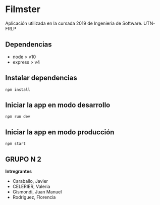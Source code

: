 # Filmster

Aplicación utilizada en la cursada 2019 de Ingenieria de Software. UTN-FRLP

## Dependencias

 - node > v10
 - express > v4

## Instalar dependencias

`npm install`

## Iniciar la app en modo desarrollo

`npm run dev`

## Iniciar la app en modo producción

`npm start`

## GRUPO N 2

**Intregrantes**

* Caraballo, Javier  
* CELERIER, Valeria
* Gismondi, Juan Manuel
* Rodriguez, Florencia

